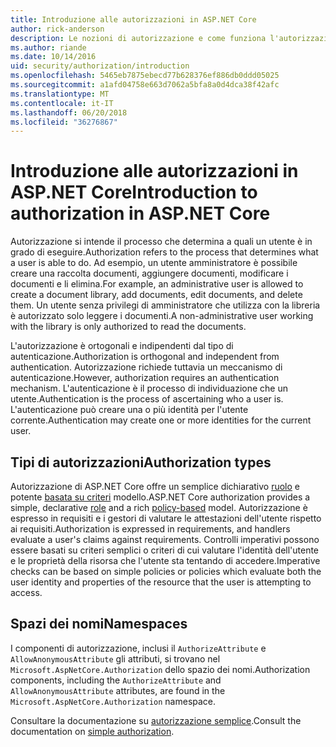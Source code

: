 ```yaml
---
title: Introduzione alle autorizzazioni in ASP.NET Core
author: rick-anderson
description: Le nozioni di autorizzazione e come funziona l'autorizzazione in App ASP.NET Core.
ms.author: riande
ms.date: 10/14/2016
uid: security/authorization/introduction
ms.openlocfilehash: 5465eb7875ebecd77b628376ef886db0ddd05025
ms.sourcegitcommit: a1afd04758e663d7062a5bfa8a0d4dca38f42afc
ms.translationtype: MT
ms.contentlocale: it-IT
ms.lasthandoff: 06/20/2018
ms.locfileid: "36276867"
---
```

# <a name="introduction-to-authorization-in-aspnet-core"></a><span data-ttu-id="77afa-103">Introduzione alle autorizzazioni in ASP.NET Core</span><span class="sxs-lookup"><span data-stu-id="77afa-103">Introduction to authorization in ASP.NET Core</span></span>

<a name="security-authorization-introduction"></a>

<span data-ttu-id="77afa-104">Autorizzazione si intende il processo che determina a quali un utente è in grado di eseguire.</span><span class="sxs-lookup"><span data-stu-id="77afa-104">Authorization refers to the process that determines what a user is able to do.</span></span> <span data-ttu-id="77afa-105">Ad esempio, un utente amministratore è possibile creare una raccolta documenti, aggiungere documenti, modificare i documenti e li elimina.</span><span class="sxs-lookup"><span data-stu-id="77afa-105">For example, an administrative user is allowed to create a document library, add documents, edit documents, and delete them.</span></span> <span data-ttu-id="77afa-106">Un utente senza privilegi di amministratore che utilizza con la libreria è autorizzato solo leggere i documenti.</span><span class="sxs-lookup"><span data-stu-id="77afa-106">A non-administrative user working with the library is only authorized to read the documents.</span></span>

<span data-ttu-id="77afa-107">L'autorizzazione è ortogonali e indipendenti dal tipo di autenticazione.</span><span class="sxs-lookup"><span data-stu-id="77afa-107">Authorization is orthogonal and independent from authentication.</span></span> <span data-ttu-id="77afa-108">Autorizzazione richiede tuttavia un meccanismo di autenticazione.</span><span class="sxs-lookup"><span data-stu-id="77afa-108">However, authorization requires an authentication mechanism.</span></span> <span data-ttu-id="77afa-109">L'autenticazione è il processo di individuazione che un utente.</span><span class="sxs-lookup"><span data-stu-id="77afa-109">Authentication is the process of ascertaining who a user is.</span></span> <span data-ttu-id="77afa-110">L'autenticazione può creare una o più identità per l'utente corrente.</span><span class="sxs-lookup"><span data-stu-id="77afa-110">Authentication may create one or more identities for the current user.</span></span>

## <a name="authorization-types"></a><span data-ttu-id="77afa-111">Tipi di autorizzazioni</span><span class="sxs-lookup"><span data-stu-id="77afa-111">Authorization types</span></span>

<span data-ttu-id="77afa-112">Autorizzazione di ASP.NET Core offre un semplice dichiarativo [ruolo](xref:security/authorization/roles) e potente [basata su criteri](xref:security/authorization/policies) modello.</span><span class="sxs-lookup"><span data-stu-id="77afa-112">ASP.NET Core authorization provides a simple, declarative [role](xref:security/authorization/roles) and a rich [policy-based](xref:security/authorization/policies) model.</span></span> <span data-ttu-id="77afa-113">Autorizzazione è espresso in requisiti e i gestori di valutare le attestazioni dell'utente rispetto ai requisiti.</span><span class="sxs-lookup"><span data-stu-id="77afa-113">Authorization is expressed in requirements, and handlers evaluate a user's claims against requirements.</span></span> <span data-ttu-id="77afa-114">Controlli imperativi possono essere basati su criteri semplici o criteri di cui valutare l'identità dell'utente e le proprietà della risorsa che l'utente sta tentando di accedere.</span><span class="sxs-lookup"><span data-stu-id="77afa-114">Imperative checks can be based on simple policies or policies which evaluate both the user identity and properties of the resource that the user is attempting to access.</span></span>

## <a name="namespaces"></a><span data-ttu-id="77afa-115">Spazi dei nomi</span><span class="sxs-lookup"><span data-stu-id="77afa-115">Namespaces</span></span>

<span data-ttu-id="77afa-116">I componenti di autorizzazione, inclusi il `AuthorizeAttribute` e `AllowAnonymousAttribute` gli attributi, si trovano nel `Microsoft.AspNetCore.Authorization` dello spazio dei nomi.</span><span class="sxs-lookup"><span data-stu-id="77afa-116">Authorization components, including the `AuthorizeAttribute` and `AllowAnonymousAttribute` attributes, are found in the `Microsoft.AspNetCore.Authorization` namespace.</span></span>

<span data-ttu-id="77afa-117">Consultare la documentazione su [autorizzazione semplice](xref:security/authorization/simple).</span><span class="sxs-lookup"><span data-stu-id="77afa-117">Consult the documentation on [simple authorization](xref:security/authorization/simple).</span></span>
